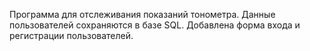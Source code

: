 Программа для отслеживания показаний тонометра.
Данные пользователей сохраняются в базе SQL.
Добавлена форма входа и регистрации пользователей.

